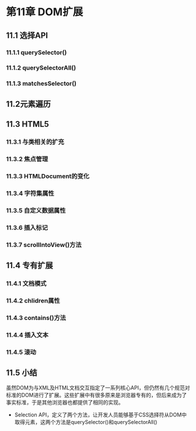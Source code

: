 # 第11章 DOM扩展
## 11.1 选择API
### 11.1.1 querySelector()
### 11.1.2 querySelectorAll()
### 11.1.3 matchesSelector()
## 11.2元素遍历
## 11.3 HTML5
### 11.3.1 与类相关的扩充
### 11.3.2 焦点管理
### 11.3.3 HTMLDocument的变化
### 11.3.4 字符集属性
### 11.3.5 自定义数据属性
### 11.3.6 插入标记
### 11.3.7 scrollIntoView()方法

## 11.4 专有扩展

### 11.4.1 文档模式
### 11.4.2 chlidren属性
### 11.4.3 contains()方法
### 11.4.4 插入文本
### 11.4.5 滚动

## 11.5 小结

虽然DOM为与XML及HTML文档交互指定了一系列核心API，但仍然有几个规范对标准的DOM进行了扩展。这些扩展中有很多原来是浏览器专有的，但后来成为了事实标准，于是其他浏览器也都提供了相同的实现。

- Selection API，定义了两个方法，让开发人员能够基于CSS选择符从DOM中取得元素，这两个方法是querySelector()和querySelectorAll()